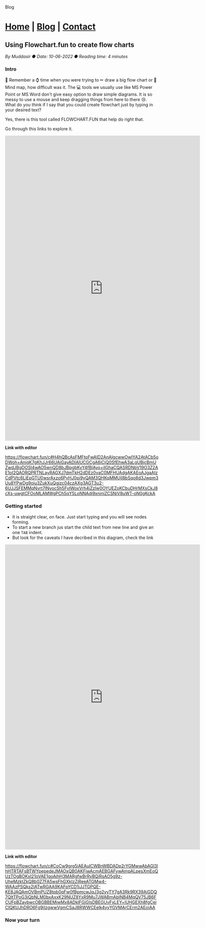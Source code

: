 Blog

# [Home](https://viaahmed.github.io) | [Blog](https://viaahmed.github.io/blog.html) | [Contact](https://viaahmed.github.io)

## Using Flowchart.fun to create flow charts

*By Muddasir ● Date: 10-06-2022 ● Reading time: 4 minutes*

### Intro

🤔 Remember a ⌚ time when you were trying to ✏ draw a big flow chart or 🧠 Mind map, how difficult was it. The 💻 tools we usually use like MS Power Point or MS Word don't give easy option to draw simple diagrams. It is so messy to use a mouse and keep dragging things from here to there 😢.
What do you think if I say that you could create flowchart just by typing in your desired text?

Yes, there is this tool called FLOWCHART.FUN that help do right that.

Go through this links to explore it.

<iframe src="https://flowchart.fun/f#H4hQBcAsFMFtoFwAID2AnAlgcwwOwIYA2AtACb5oDWoh+AnigK7gKhJJr66UAiGayADIAlUCGCgA6jCjQ0SfEhwA3aLgUBjcBmUZwdJBgDOSI4wAO5wnQD8bJBpgbKyY4fBIAyo+ilGhaCQASRDNbV19O3Z2AE1oI2QAORQPRTNLayRAGXJ7dmTkH2dDEz0vaC0MFHUAdgAKAEoAJgaAIzCdPVtc6LiEpGTU0wsrAxzo6PyHJ0pi9yQAM3QHKqMMUjl8bSqo8d3Jwpm3Uu8YPwDg9oiu3ZukXuQgjzc04czAXg3AGT3u2-6UJJSFEMMqNvrt7lNyocSh5FvIWoxVrh4iZzIw0OYUEZoKCbuDHrMXsCkJ8cXs-uwgtCFOoMLAMWgPCh5qY5LoNNAdj9xniniZCSNiV8uWT-oN0gKckA" width="640" height="1000" frameborder="0" marginheight="0" marginwidth="0">Loading…</iframe>

**Link with editor**

https://flowchart.fun/c#H4hQBcAsFMFtoFwAID2AnAlgcwwOwIYA2AtACb5oDWoh+AnigK7gKhJJr66UAiGayADIAlUCGCgA6jCjQ0SfEhwA3aLgUBjcBmUZwdJBgDOSI4wAO5wnQD8bJBpgbKyY4fBIAyo+ilGhaCQASRDNbV19O3Z2AE1oI2QAORQPRTNLayRAGXJ7dmTkH2dDEz0vaC0MFHUAdgAKAEoAJgaAIzCdPVtc6LiEpGTU0wsrAxzo6PyHJ0pi9yQAM3QHKqMMUjl8bSqo8d3Jwpm3Uu8YPwDg9oiu3ZukXuQgjzc04czAXg3AGT3u2-6UJJSFEMMqNvrt7lNyocSh5FvIWoxVrh4iZzIw0OYUEZoKCbuDHrMXsCkJ8cXs-uwgtCFOoMLAMWgPCh5qY5LoNNAdj9xniniZCSNiV8uWT-oN0gKckA

### Getting started

- It is straight clear, on face. Just start typing and you will see nodes forming.
- To start a new branch jus start the child text from new line and give an one `TAB` indent.
- But look for the caveats I have decribed in this diagram, check the link

<iframe src="https://flowchart.fun/f#CoCw9grg5iAEAuICWBnWBDADp2rYGMwwAbAGl3lhHTRTAFsBTWYpepedeJMAOxQB0AKFiwAcmAEBGAFywAmpALpesXmEoQUzTOgBOKxI21oVAE1goAjhH3MARgfwBrRvBQjRsAO5g9z-UheMzktZkQ8b0Z7FA5wsFhGXkIzZiReeATGMw4-WAAzPSQks2IATwRGAA9KAFpYCD1iJJTGPQE-KE8JAQAmOVBmPUZ8tpb0qFw0fBpmcwJqJ3g2yyTY7gA3Rk9RX39AiGDQ7QItTPoG3iQbNLM0bxAxxK29NUZ8YxR9Mu7JWABmAbINB4MqQV75JB6FCUFpBZavbwcOBGBBEMiwMx8ADklFGjGIsDBEGUvFxLEY+lUHGEXh8fgCeiCIQKUJhDRO6Fg9iIzgwwVgmCSaJ8RWWCEelk4yyYGVMArCErm2AEoiAA" width="640" height="1000" frameborder="0" marginheight="0" marginwidth="0">Loading…</iframe>

**Link with editor**

https://flowchart.fun/c#CoCw9grg5iAEAuICWBnWBDADp2rYGMwwAbAGl3lhHTRTAFsBTWYpepedeJMAOxQB0AKFiwAcmAEBGAFywAmpALpesXmEoQUzTOgBOKxI21oVAE1goAjhH3MARgfwBrRvBQjRsAO5g9z-UheMzktZkQ8b0Z7FA5wsFhGXkIzZiReeATGMw4-WAAzPSQks2IATwRGAA9KAFpYCD1iJJTGPQE-KE8JAQAmOVBmPUZ8tpb0qFw0fBpmcwJqJ3g2yyTY7gA3Rk9RX39AiGDQ7QItTPoG3iQbNLM0bxAxxK29NUZ8YxR9Mu7JWABmAbINB4MqQV75JB6FCUFpBZavbwcOBGBBEMiwMx8ADklFGjGIsDBEGUvFxLEY+lUHGEXh8fgCeiCIQKUJhDRO6Fg9iIzgwwVgmCSaJ8RWWCEelk4yyYGVMArCErm2AEoiAA


### Now your turn

